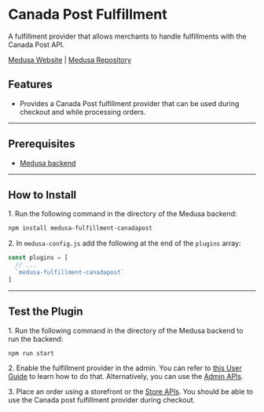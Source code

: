# Canada Post Fulfillment

A fulfillment provider that allows merchants to handle fulfillments with the Canada Post API.

[Medusa Website](https://medusajs.com) | [Medusa Repository](https://github.com/medusajs/medusa)

## Features

- Provides a Canada Post fulfillment provider that can be used during checkout and while processing orders.

---

## Prerequisites

- [Medusa backend](https://docs.medusajs.com/development/backend/install)

---

## How to Install

1\. Run the following command in the directory of the Medusa backend:

  ```bash
  npm install medusa-fulfillment-canadapost
  ```

2\. In `medusa-config.js` add the following at the end of the `plugins` array:

  ```js
  const plugins = [
    // ...
    `medusa-fulfillment-canadapost`
  ]
  ```

---

## Test the Plugin

1\. Run the following command in the directory of the Medusa backend to run the backend:

  ```bash
  npm run start
  ```

2\. Enable the fulfillment provider in the admin. You can refer to [this User Guide](https://docs.medusajs.com/user-guide/regions/providers) to learn how to do that. Alternatively, you can use the [Admin APIs](https://docs.medusajs.com/api/admin#tag/Region/operation/PostRegionsRegion).

3\. Place an order using a storefront or the [Store APIs](https://docs.medusajs.com/api/store). You should be able to use the Canada post fulfillment provider during checkout.